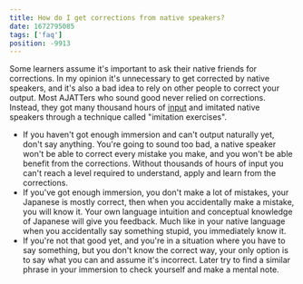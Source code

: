 ```yaml
---
title: How do I get corrections from native speakers?
date: 1672795085
tags: ['faq']
position: -9913
---
```


Some learners assume it's important to
ask their native friends for corrections.
In my opinion
it's unnecessary to get corrected by native speakers,
and it's also a bad idea to rely on other people to correct your output.
Most AJATTers who sound good never relied on corrections.
Instead, they got many thousand hours of [input](whats-input-and-output.html)
and imitated native speakers through a technique called "imitation exercises".

* If you haven't got enough immersion and can't output naturally yet, don't say anything.
  You're going to sound too bad,
  a native speaker won't be able to correct every mistake you make,
  and you won't be able benefit from the corrections.
  Without thousands of hours of input
  you can't reach a level required to understand, apply and learn from the corrections.
* If you've got enough immersion,
  you don't make a lot of mistakes,
  your Japanese is mostly correct,
  then when you accidentally make a mistake,
  you will know it.
  Your own language intuition and conceptual knowledge of Japanese will give you feedback.
  Much like in your native language when you accidentally say something stupid,
  you immediately know it.
* If you're not that good yet,
  and you're in a situation where you have to say something,
  but you don't know the correct way,
  your only option is to say what you can and assume it's incorrect.
  Later try to find a similar phrase in your immersion to check yourself and make a mental note.
